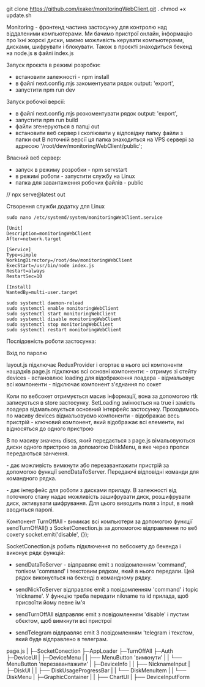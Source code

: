 git clone https://github.com/ixaker/monitoringWebClient.git .
chmod +x update.sh

Monitoring - фронтенд частина застосунку для контролю над віддаленими компьютерами. Ми бачимо пристрої онлайн, інформацію про їхні жорскі диски, маємо можливість керувати компьютерами, дисками, шифрувати і блокувати.
Також в проєкті знаходиться бекенд на node.js в файлі index.js

Запуск проєкта в режимі розробки:

- встановити залежності - npm install
- в файлі next.config.mjs закоментувати рядок output: 'export',
- запустити npm run dev

Запуск робочої версії:

- в файлі next.config.mjs розкоментувати рядок output: 'export',
- запустити npm run build
- файли згенеруються в папці out
- встановити веб сервер і скопіювати у відповідну папку файли з папки out
  В поточній версії ця папка знаходиться на VPS сервері за адресою '/root/dew/monitoringWebClient/public';

Власний веб сервер:

- запуск в режиму розробки - npm servstart
- в режимі роботи - запустити службу на Linux
- папка для завантаження робочих файлів - public

// npx serve@latest out

Створення служби додатку для Linux

    sudo nano /etc/systemd/system/monitoringWebClient.service

    [Unit]
    Description=monitoringWebClient
    After=network.target

    [Service]
    Type=simple
    WorkingDirectory=/root/dew/monitoringWebClient
    ExecStart=/usr/bin/node index.js
    Restart=always
    RestartSec=10

    [Install]
    WantedBy=multi-user.target

    sudo systemctl daemon-reload
    sudo systemctl enable monitoringWebClient
    sudo systemctl start monitoringWebClient
    sudo systemctl disable monitoringWebClient
    sudo systemctl stop monitoringWebClient
    sudo systemctl restart monitoringWebClient

Послідовність роботи застосунка:

Вхід по паролю

layout.js підключає ReduxProvider і огортає в нього всі компоненти нащадків
page.js підключає всі основні компоненти: - отримує зі стейту devices - встановлює loading для відображення лоадера - відмальовує всі компоненти - підключає компонент з'єднання по сокет

Коли по вебсокет отримується масив інформації, вона за допомогою rtk записується в store застосунку.
SetLoading змінюється на true і замість лоадера відмальовується основний інтерфейс застосунку.
Проходимось по масиву devices відмальовуємо компоненти <DeviceUI> - відображає весь пристрій
<DeviceUI> - ключовий компонент, який відображає всі елементи, які відносяться до одного пристрою

В <DeviceUI> по масиву значень discs, який передається з page.js вімальовуються диски одного пристрою за допомогою DiskMenu, в яке через пропси передаються занчення.

<DeviceMenu> - дає можливість вимкнути або перезавантажити пристрій за допомогою функції sendDataToServer. Передаючі відповідні команди для командного рядка.

<DiskMenu> - дає інтерфейс для роботи з дисками приладу. В залежності від поточного стану надає можливість зашифрувати диск, розшифрувати диск, активувати шифрування. Для цього виводить поля з input, в який вводиться паролі.

Компонент TurnOffAll - вимикає всі компьютери за допомогою функції sendTurnOffAll() з SocketConection.js за допомогою відправлення по веб сокету socket.emit('disable', {});

SocketConection.js робить підключення по вебсокету до бекенда і виконує рядк функцій:

- sendDataToServer - відправляє emit з повідомленням 'command', топіком 'command' і текстовим рядком, який в нього передали. Цей рядок виконується на бекенді в командному рядку.

- sendNickToServer відправляє emit з повідомленням 'command' і topic 'nickname'. У функцію треба передати nikname та id прилада, щоб присвоїти йому певне ім'я

- sendTurnOffAll відправляє emit з повідомленням 'disable' і пустим обєктом, щоб вимкнути всі пристрої

- sendTelegram відправляє emit З повідомленням 'telegram і текстом, який буде відправлено в телеграм.

page.js
|
├─SocketConection
├─AppLoader
├─TurnOffAll
├─Auth
├─DeviceUI
| ├─DeviceMenu
| | ├── MenuButton 'вимкнути'
| | └── MenuButton 'перезавантажити'
| ├─DeviceInfo
| | ├── NicknameInput
| ├─DiskUI
| | ├── DiskUsageProgressBar
| | └── DiskMenuItem
| | └── DiskMenu
| ├─GraphicContainer
| | ├── ChartUI
| ├── DeviceInputForm
